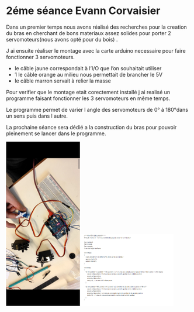 <h1>2éme séance Evann Corvaisier</h1>
<p>Dans un premier temps nous avons réalisé des recherches pour la creation du bras en cherchant de bons materiaux assez solides pour porter 2 servomoteurs(nous avons opté pour du bois) .</p>
<p>J ai ensuite réaliser le montage avec la carte arduino necessaire pour faire fonctionner 3 servomoteurs.</p>
<ul><li>le câble jaune correspondait à l’I/O que l’on souhaitait utiliser </li> <li>1 le câble orange au milieu nous permettait de brancher le 5V  </li><li>le câble marron servait à relier la masse </li></ul>
<p>Pour verifier que le montage etait corectement installé j ai realisé un programme faisant fonctionner les 3 servomoteurs en même temps.</p>
<p>Le programme permet de varier l angle des servomoteurs de 0° à 180°dans un sens puis dans l autre.</p>
<p>La prochaine séance sera dédié a la construction du bras pour pouvoir pleinement se lancer dans le programme.</p>
<img class="fit-picture"
     src="../Image/Montage 3 servomoteur .jpg"
     alt="Montage "
     width=40% height=10%>
<img class="fit-picture"
     src="../Image/programme 1.PNG"
     alt="programme "
     width=50% height=10%>



